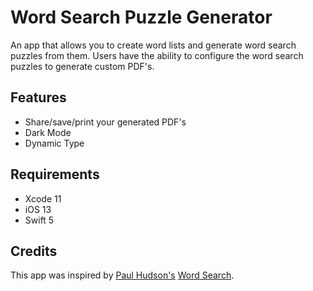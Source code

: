 # Word Search Puzzle Generator
An app that allows you to create word lists and generate word search puzzles from them. Users have the ability to configure the word search puzzles to generate custom PDF's.

## Features
- Share/save/print your generated PDF's
- Dark Mode
- Dynamic Type

## Requirements
- Xcode 11
- iOS 13
- Swift 5

## Credits
This app was inspired by [Paul Hudson's](https://www.twitter.com/twostraws) [Word Search](https://github.com/twostraws/SwiftOnSundays/tree/master/006%20Wordsearch).
